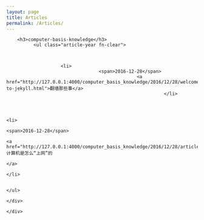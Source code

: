 ```yaml
---
layout: page
title: Articles
permalink: /Articles/
---
```

<div class="violet-post">
  <div class="main-article-contant">


        <h3>computer-basis-knowledge</h3>
              <ul class="article-year fn-clear">



                        <li>
                                      <span>2016-12-28</span>
                                                    <a href="http://127.0.0.1:4000/computer_basis_knowledge/2016/12/28/welcome-to-jekyll.html">翻墙那些事</a>
                                                              </li>



                                                                        <li>
                                                                                      <span>2016-12-28</span>
                                                                                                    <a href="http://127.0.0.1:4000/computer_basis_knowledge/2016/12/28/article1.html">计算机是怎么“上网”的
                                                                                                    </a>
                                                                                                              </li>

                                                                                                                    </ul>
                                                                                                                      </div>
                                                                                                                      </div>
